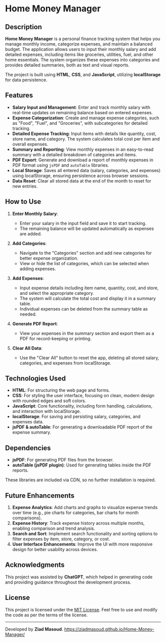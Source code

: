# Home Money Manager

## Description

**Home Money Manager** is a personal finance tracking system that helps you manage monthly income, categorize expenses, and maintain a balanced budget. The application allows users to input their monthly salary and add detailed expenses, including items like groceries, utilities, fuel, and other home essentials. The system organizes these expenses into categories and provides detailed summaries, both as text and visual reports.

The project is built using **HTML**, **CSS**, and **JavaScript**, utilizing **localStorage** for data persistence.

## Features

- **Salary Input and Management**: Enter and track monthly salary with real-time updates on remaining balance based on entered expenses.
- **Expense Categorization**: Create and manage expense categories, such as "Food", "Fuel", and "Groceries", with subcategories for detailed tracking.
- **Detailed Expense Tracking**: Input items with details like quantity, cost, store name, and category. The system calculates total cost per item and overall expenses.
- **Summary and Reporting**: View monthly expenses in an easy-to-read summary with a detailed breakdown of categories and items.
- **PDF Export**: Generate and download a report of monthly expenses in PDF format using `jsPDF` and `autoTable` libraries.
- **Local Storage**: Saves all entered data (salary, categories, and expenses) using localStorage, ensuring persistence across browser sessions.
- **Data Reset**: Clear all stored data at the end of the month to reset for new entries.

## How to Use

1. **Enter Monthly Salary**:
   - Enter your salary in the input field and save it to start tracking.
   - The remaining balance will be updated automatically as expenses are added.

2. **Add Categories**:
   - Navigate to the "Categories" section and add new categories for better expense organization.
   - View or hide the list of categories, which can be selected when adding expenses.

3. **Add Expenses**:
   - Input expense details including item name, quantity, cost, and store, and select the appropriate category.
   - The system will calculate the total cost and display it in a summary table.
   - Individual expenses can be deleted from the summary table as needed.

4. **Generate PDF Report**:
   - View your expenses in the summary section and export them as a PDF for record-keeping or printing.

5. **Clear All Data**:
   - Use the "Clear All" button to reset the app, deleting all stored salary, categories, and expenses from localStorage.

## Technologies Used

- **HTML**: For structuring the web page and forms.
- **CSS**: For styling the user interface, focusing on clean, modern design with rounded edges and soft colors.
- **JavaScript**: Core functionality, including form handling, calculations, and interaction with localStorage.
- **localStorage**: For saving and persisting salary, categories, and expenses data.
- **jsPDF & autoTable**: For generating a downloadable PDF report of the expense summary.

## Dependencies

- **jsPDF**: For generating PDF files from the browser.
- **autoTable (jsPDF plugin)**: Used for generating tables inside the PDF reports.

These libraries are included via CDN, so no further installation is required.

## Future Enhancements

1. **Expense Analytics**: Add charts and graphs to visualize expense trends over time (e.g., pie charts for categories, bar charts for month comparisons).
2. **Expense History**: Track expense history across multiple months, enabling comparison and trend analysis.
3. **Search and Sort**: Implement search functionality and sorting options to filter expenses by item, store, category, or cost.
4. **User Interface Enhancements**: Improve the UI with more responsive design for better usability across devices.

## Acknowledgments

This project was assisted by **ChatGPT**, which helped in generating code and providing guidance throughout the development process.

## License

This project is licensed under the [MIT License](https://opensource.org/licenses/MIT). Feel free to use and modify the code as per the terms of the license.

---

Developed by **Ziad Masoud**. https://ziadmasoud.github.io/Home-Money-Manager/
